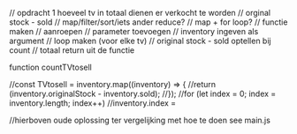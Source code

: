 // opdracht 1 hoeveel tv in totaal dienen er verkocht te worden
// orginal stock - sold
// map/filter/sort/iets ander reduce?
// map + for loop?
// functie maken
// aanroepen
// parameter toevoegen
// inventory ingeven als argument
// loop maken (voor elke tv)
// original stock - sold optellen bij count
// totaal return uit de functie

function countTVtosell

//const TVtosell = inventory.map((inventory) => {
//return (inventory.originalStock - inventory.sold);
//});
//for (let index = 0; index = inventory.length; index++)
//inventory.index =

//hierboven oude oplossing ter vergelijking met hoe te doen see main.js

